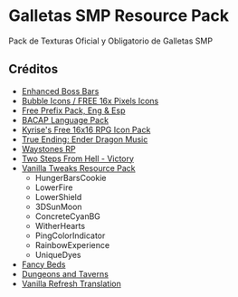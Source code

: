 # Galletas SMP Resource Pack

Pack de Texturas Oficial y Obligatorio de Galletas SMP

## Créditos

- [Enhanced Boss Bars](https://modrinth.com/resourcepack/enhanced-boss-bars)
- [Bubble Icons / FREE 16x Pixels Icons](https://builtbybit.com/resources/bubble-icons-free-16x-pixels-icons.38925/?ref=discover)
- [Free Prefix Pack, Eng & Esp](https://builtbybit.com/resources/free-prefix-pack-eng-esp.44324/?ref=discover)
- [BACAP Language Pack](https://modrinth.com/resourcepack/bacap-language-pack)
- [Kyrise's Free 16x16 RPG Icon Pack](https://kyrise.itch.io/kyrises-free-16x16-rpg-icon-pack)
- [True Ending: Ender Dragon Music](https://modrinth.com/resourcepack/true-ending-ender-dragon-music)
- [Waystones RP](https://modrinth.com/resourcepack/waystones-rp)
- [Two Steps From Hell - Victory](https://www.youtube.com/watch?v=hKRUPYrAQoE)
- [Vanilla Tweaks Resource Pack](https://vanillatweaks.net/picker/resource-packs/)
	- HungerBarsCookie
	- LowerFire
	- LowerShield
	- 3DSunMoon
	- ConcreteCyanBG
	- WitherHearts
	- PingColorIndicator
	- RainbowExperience
	- UniqueDyes
- [Fancy Beds](https://modrinth.com/resourcepack/fancy-beds)
- [Dungeons and Taverns](https://modrinth.com/datapack/dungeons-and-taverns)
- [Vanilla Refresh Translation](https://github.com/SpluoSplatus/Vanilla-Refresh/blob/main/assets/minecraft/lang/es_es.json)
